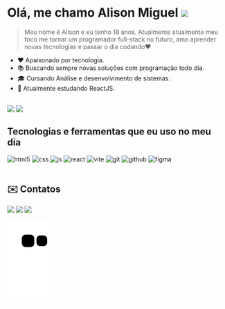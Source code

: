 <h1 align="left"> Olá, me chamo Alison Miguel <img src="https://raw.githubusercontent.com/kaueMarques/kaueMarques/master/hi.gif" height="30px"></h1>


  <blockquote>Meu nome é Alison e eu tenho 18 anos. Atualmente atualmente meu foco me tornar um programador full-stack no futuro, amo aprender novas tecnologias e passar o dia codando❤️ </blockquote>
 
* ❤️ Apaixonado por tecnologia.
* 📚 Buscando sempre novas soluções com programação todo dia.
* 🎓 Cursando Análise e desenvolvimento de sistemas.
* 🌱 Atualmente estudando ReactJS.
<br/><br/>
<div>
  <img height="180em" src="https://github-readme-stats.vercel.app/api?username=Alis0nBR&count_private=true&show_icons=true&theme=tokyonight"/>
  <img heigt="180em" src="https://github-readme-stats.vercel.app/api/top-langs/?username=Alis0nBR&layout=compact&theme=tokyonight"/>  
</div>



## Tecnologias e ferramentas que eu uso no meu dia

<div style="display: inline_block" >
  <img  alt="html5" src="https://img.shields.io/badge/HTML5-E34F26?style=for-the-badge&logo=html5&logoColor=white" />
  <img  alt="css" src="https://img.shields.io/badge/CSS3-1572B6?style=for-the-badge&logo=css3&logoColor=white" />
  <img  alt="js" src="https://img.shields.io/badge/JavaScript-F7DF1E?style=for-the-badge&logo=javascript&logoColor=black" />
  <img  alt="react" src="https://img.shields.io/badge/React-414141?style=for-the-badge&logo=react&logoColor=61DAFB" />
  <img alt="vite" src="https://img.shields.io/badge/Vite-B73BFE?style=for-the-badge&logo=vite&logoColor=FFD62E" />
  <img  alt="git" src="https://img.shields.io/badge/Git-F05032?style=for-the-badge&logo=git&logoColor=white" />
  <img  alt="github" src="https://img.shields.io/badge/GitHub-0D1117?style=for-the-badge&logo=github&logoColor=white" />
  <img  alt="figma" src="https://img.shields.io/badge/Figma-2C2C2C?style=for-the-badge&logo=figma&logoColor=white" /> 
  
</div><br/>


## ✉️ Contatos 

<a href = "mailto:Alisonmiguel158@gmail.com.com"><img src="https://img.shields.io/badge/-Gmail-%23333?style=for-the-badge&logo=gmail&logoColor=white" target="_blank"></a>
<a href="https://www.linkedin.com/in/jose-limag/" target="_blank"><img src="https://img.shields.io/badge/-LinkedIn-%230077B5?style=for-the-badge&logo=linkedin&logoColor=white" target="_blank"></a>
<a href="https://portfolio-rose-eight-40.vercel.app/" target="_blank"><img src="https://img.shields.io/badge/-Portfolio-202024?style=for-the-badge&logo=Color=white" target="_blank"></a>

![Snake animation](https://github.com/JoseLima04/JoseLima04/blob/output/github-contribution-grid-snake.svg)

